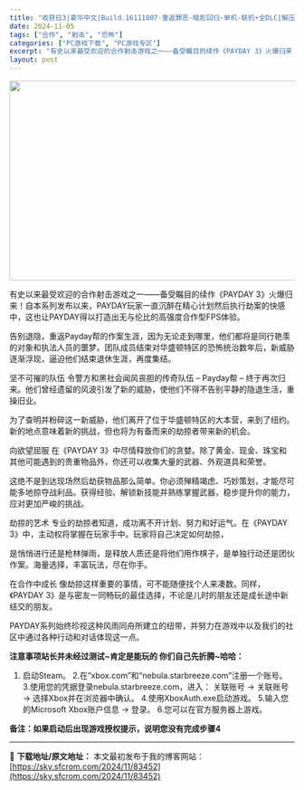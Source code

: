 ```yaml
---
title: "收获日3|豪华中文|Build.16111807-重返罪恶-暗影回归-单机-联机+全DLC|解压即撸|"
date: 2024-11-05
tags: ["合作", "射击", "恐怖"]
categories: ["PC游戏下载", "PC游戏专区"]
excerpt: "有史以来最受欢迎的合作射击游戏之一——备受瞩目的续作《PAYDAY 3》火爆归来！自本系列发布以来，PAYDAY玩家一直沉醉在精心计划然后执行劫案的快感中，这也让PAYDAY得以打造出无与伦比的高强度合作型FPS体验。 告别退隐，重返Payday帮的作案生涯，因为无论走到哪里，他们都将是同行艳羡的对&hellip;"
layout: post
---
```


<img class="aligncenter size-full wp-image-83446" src="https://sky.sfcrom.com/wp-content/uploads/2024/11/2024110510550683.webp" alt="" width="616" height="353" />

有史以来最受欢迎的合作射击游戏之一——备受瞩目的续作《PAYDAY 3》火爆归来！自本系列发布以来，PAYDAY玩家一直沉醉在精心计划然后执行劫案的快感中，这也让PAYDAY得以打造出无与伦比的高强度合作型FPS体验。

告别退隐，重返Payday帮的作案生涯，因为无论走到哪里，他们都将是同行艳羡的对象和执法人员的噩梦。团队成员结束对华盛顿特区的恐怖统治数年后，新威胁逐渐浮现，逼迫他们结束退休生涯，再度集结。

坚不可摧的队伍
令警方和黑社会闻风丧胆的传奇队伍 – Payday帮 – 终于再次归来。他们曾经遗留的风波引发了新的威胁，使他们不得不告别平静的隐退生活，重操旧业。

为了查明并粉碎这一新威胁，他们离开了位于华盛顿特区的大本营，来到了纽约。新的地点意味着新的挑战，但也将为有备而来的劫掠者带来新的机会。

向欲望屈服
在《PAYDAY 3》中尽情释放你们的贪婪。除了黄金、现金、珠宝和其他可能遇到的贵重物品外，你还可以收集大量的武器、外观道具和荣誉。

这绝不是到达现场然后劫获物品那么简单。你必须殚精竭虑、巧妙策划，才能尽可能多地掠夺战利品。获得经验、解锁新技能并熟练掌握武器，稳步提升你的能力，应对更加严峻的挑战。

劫掠的艺术
专业的劫掠者知道，成功离不开计划、努力和好运气。在《PAYDAY 3》中，主动权将掌握在玩家手中。玩家将自己决定如何劫掠，

是悄悄进行还是枪林弹雨，是释放人质还是将他们用作棋子，是单独行动还是团伙作案。海量选择，丰富玩法，尽在你手。

在合作中成长
像劫掠这样重要的事情，可不能随便找个人来凑数。同样，《PAYDAY 3》是与密友一同畅玩的最佳选择，不论是儿时的朋友还是成长途中新结交的朋友。

PAYDAY系列始终珍视这种风雨同舟所建立的纽带，并努力在游戏中以及我们的社区中通过各种行动和对话体现这一点。

<strong>注意事项站长并未经过测试~肯定是能玩的 你们自己先折腾~哈哈：</strong>

1. 启动Steam。
2.在“xbox.com”和“nebula.starbreeze.com”注册一个账号。
3.使用您的凭据登录nebula.starbreeze.com，进入： 关联账号 → 关联账号 → 选择Xbox并在浏览器中确认。
4.使用XboxAuth.exe启动游戏。
5.输入您的Microsoft Xbox账户信息 → 登录。
6.您可以在官方服务器上游戏。

<strong>备注：如果启动后出现游戏授权提示，说明您没有完成步骤4</strong>

---
📖 **下载地址/原文地址：** 本文最初发布于我的博客网站：[https://sky.sfcrom.com/2024/11/83452](https://sky.sfcrom.com/2024/11/83452)
